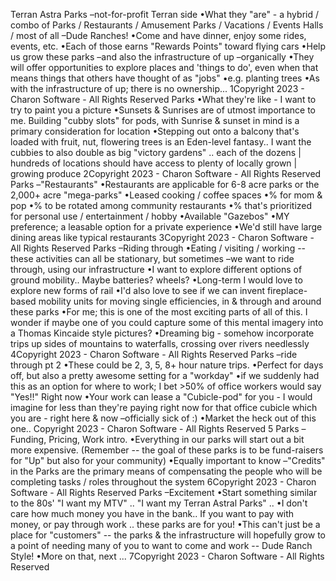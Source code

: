 Terran Astra Parks –not-for-profit Terran side
•What they "are" - a hybrid  / combo of Parks / Restaurants  / 
Amusement  Parks / Vacations / Events Halls / most of all  –Dude 
Ranches!
•Come and have dinner, enjoy some rides,  events, etc.
•Each of those earns "Rewards Points" toward flying cars
•Help us grow these parks –and also the infrastructure of up –organically
•They will  offer opportunities  to explore  places and 'things  to do', even 
when  that means things  that others  have thought  of as "jobs"
•e.g. planting trees
•As with  the infrastructure  of up; there  is no ownership...
1Copyright 2023  - Charon Software  - All Rights Reserved
Parks
•What they're like - I want to try to paint you a picture
•Sunsets  & Sunrises  are of utmost importance to me. Building  "cubby 
slots" for pods, with  Sunrise  & sunset in mind is a primary 
consideration  for location
•Stepping  out onto a balcony that's loaded  with fruit,  nut,  flowering 
trees is an Eden-level  fantasy.. I want the cubbies  to also double  as big 
"victory gardens"  .. each of the dozens | hundreds  of locations should 
have access to plenty  of locally grown | growing produce
2Copyright 2023  - Charon Software  - All Rights Reserved
Parks –"Restaurants"
•Restaurants  are applicable  for 6-8 acre parks or the  2,000+ acre 
"mega-parks"
•Leased cooking / coffee spaces
•% for mom & pop
•% to be rotated among community restaurants
•% that's prioritized for personal use / entertainment / hobby
•Available  "Gazebos"
•MY preference; a leasable option for a private experience
•We'd still have large dining  areas like typical restaurants
3Copyright 2023  - Charon Software  - All Rights Reserved
Parks –Riding through
•Eating / visiting / working -- these activities can all be stationary, but sometimes –we want to ride through, using our infrastructure
•I want to explore different options of ground mobility.. Maybe batteries? wheels?
•Long-term  I would love to explore new forms of rail
•I'd also love to see  if we can invent fireplace-based  mobility units for moving single efficiencies,  in & through and around these  parks
•For me; this is one of the most exciting parts of all of this. I wonder if maybe  one of you could capture some of this mental imagery into a Thomas Kincaide style pictures?
•Dreaming big - somehow incorporate trips up sides of mountains to waterfalls, crossing over rivers needlessly
4Copyright 2023  - Charon Software  - All Rights Reserved
Parks –ride through pt 2
•These could be 2, 3, 5, 8+ hour nature trips.
•Perfect for days off, but also a pretty awesome setting for a "workday"
•if we suddenly had this as an option for where  to work; I bet >50% of office workers  would say "Yes!!"  Right now
•Your work can lease a "Cubicle-pod" for you - I would imagine for less than they're paying right now for that 
office cubicle which you are - right here & now –officially sick of :)
•Market the heck out of this one.. 
Copyright 2023  - Charon Software  - All Rights Reserved 5
Parks –Funding, Pricing, Work intro.
•Everything  in our parks will start out a bit more expensive. 
(Remember  -- the goal of these  parks is to be fund-raisers  for "Up" 
but also for your community)
•Equally  important to know –"Credits" in the Parks are the primary 
means of compensating  the people who will  be completing  tasks / 
roles throughout  the system
6Copyright 2023  - Charon Software  - All Rights Reserved
Parks –Excitement 
•Start something  similar to the  80s' "I want my MTV" .. "I want 
my Terran Astral  Parks" ..
•I don't care how much money you have in the bank..  If you want 
to pay with  money, or pay through  work .. these  parks are for you!
•This can't just be a place for "customers"  -- the parks & the 
infrastructure  will  hopefully  grow to a point of needing  many of 
you to want to come and work -- Dude Ranch Style!
•More on that, next ...
7Copyright 2023  - Charon Software  - All Rights Reserved